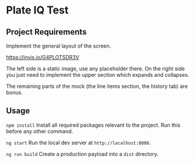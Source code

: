 # Plate IQ Test

## Project Requirements

Implement the general layout of the screen. 

https://invis.io/G4PLOTSDR3V

The left side is a static image, use any placeholder there. On the right side you just need to implement the upper section which expands and collapses.

The remaining parts of the mock (the line items section, the history tab) are bonus. 

## Usage

`npm install` Install all required packages relevant to the project. Run this before any other command.

`ng start` Run the local dev server at `http://localhost:8080`.

`ng run build` Create a production payload into a `dist` directory.
